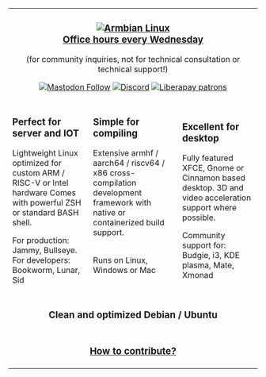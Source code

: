 <table width=100% border=0><tr>
<tr>
<td colspan=3>
<p align="center">
    <a href="https://www.armbian.com"><h3 align=center>
        <img src="https://raw.githubusercontent.com/armbian/.github/master/profile/tux-three.png" alt="Armbian Linux"></a><br>
        <a href=https://calendly.com/armbian/office-hours>Office hours every Wednesday</a></h3><p align=center>(for community inquiries, not for technical consultation or technical support!)</p>

<p align="center">
<a href=https://fosstodon.org/@armbian><img alt="Mastodon Follow" src="https://img.shields.io/mastodon/follow/109365956768424870?domain=https%3A%2F%2Ffosstodon.org&logo=mastodon&style=for-the-badge&label=Mastodon"></a>
<a href=http://discord.armbian.com/><img alt="Discord" src="https://img.shields.io/discord/854735915313659944?label=Discord&logo=discord&style=for-the-badge"></a>
<a href=https://liberapay.com/armbian><img alt="Liberapay patrons" src="https://img.shields.io/liberapay/patrons/armbian?logo=liberapay&style=for-the-badge"></a>
<br>
</p>
</td>
</tr>
<td>
<h3>Perfect for server and IOT</h2>
Lightweight Linux optimized for custom ARM / RISC-V or Intel hardware
Comes with powerful ZSH or standard BASH shell.
<p><p>
For production: Jammy, Bullseye. For developers: Bookworm, Lunar, Sid
</td><td>
<h3>Simple for compiling</h3>
Extensive armhf / aarch64 / riscv64 / x86 cross-compilation development framework with native or containerized build support.<br>&nbsp;
<p><p>
Runs on Linux, Windows or Mac<br>&nbsp;
</td>
<td>
<h3>Excellent for desktop</h2>
Fully featured XFCE, Gnome or Cinnamon based desktop. 3D and video acceleration support where possible.
<p><p>
Community support for: Budgie, i3, KDE plasma, Mate, Xmonad
</td>
</tr>
<tr>
<td colspan=3>
<h3 align=center><b>Clean and optimized Debian / Ubuntu</b>
</td>
</tr>
<tr>
<td colspan=3>
<h3 align="center"><a href=https://github.com/armbian/build/blob/main/CONTRIBUTING.md>How to contribute?</h3></a>
</td>
</tr>

</table>

